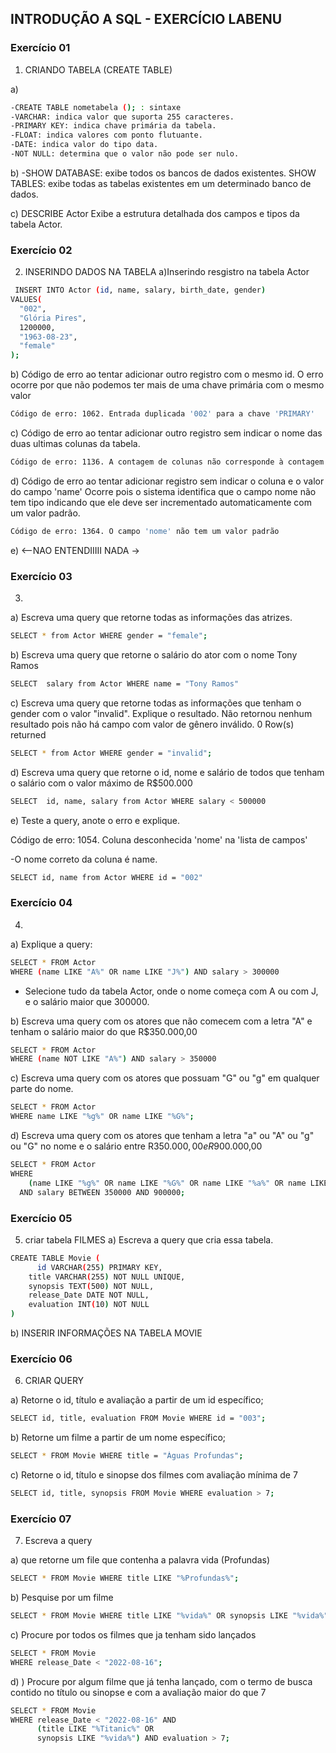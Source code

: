 ## INTRODUÇÃO A SQL - EXERCÍCIO LABENU

### Exercício 01

1. CRIANDO TABELA (CREATE TABLE)

a) 
```sh
-CREATE TABLE nometabela (); : sintaxe
-VARCHAR: indica valor que suporta 255 caracteres.
-PRIMARY KEY: indica chave primária da tabela.
-FLOAT: indica valores com ponto flutuante.
-DATE: indica valor do tipo data.
-NOT NULL: determina que o valor não pode ser nulo.
```

b)
-SHOW DATABASE: exibe todos os bancos de dados existentes.
SHOW TABLES: exibe todas as tabelas existentes em um determinado banco de dados.

c) 
DESCRIBE Actor
Exibe a estrutura detalhada dos campos e tipos da tabela Actor.

### Exercício 02

2. INSERINDO DADOS NA TABELA
a)Inserindo resgistro na tabela Actor
```sh
 INSERT INTO Actor (id, name, salary, birth_date, gender)
VALUES(
  "002", 
  "Glória Pires",
  1200000,
  "1963-08-23", 
  "female"
);
```

b) Código de erro ao tentar adicionar outro registro com o mesmo id.
O erro ocorre por que não podemos ter mais de uma chave primária com o mesmo valor
```sh
Código de erro: 1062. Entrada duplicada '002' para a chave 'PRIMARY'
```
c) Código de erro ao tentar adicionar outro registro sem indicar o nome das duas ultimas colunas da tabela.
```sh
Código de erro: 1136. A contagem de colunas não corresponde à contagem de valores na linha
```
d) Código de erro ao tentar adicionar registro sem indicar o coluna e o valor do campo 'name'
Ocorre pois o sistema identifica que o campo nome não tem tipo indicando que ele deve ser incrementado automaticamente com um valor padrão.
```sh
Código de erro: 1364. O campo 'nome' não tem um valor padrão
```
e) <--NAO ENTENDIIIII NADA ->

### Exercício 03

3. 
a) Escreva uma query que retorne todas as informações das atrizes.
```sh
SELECT * from Actor WHERE gender = "female";
```
b) Escreva uma query que retorne o salário do ator com o nome Tony Ramos
```sh
SELECT  salary from Actor WHERE name = "Tony Ramos"
```
c) Escreva uma query que retorne todas as informações que tenham o gender com o valor "invalid". Explique o resultado.
Não retornou nenhum resultado pois não há campo com valor de gênero inválido.
0 Row(s) returned 
```sh
SELECT * from Actor WHERE gender = "invalid";
```
d) Escreva uma query que retorne o id, nome e salário de todos que tenham o salário com o valor máximo de R$500.000
```sh
SELECT  id, name, salary from Actor WHERE salary < 500000
```
e) Teste a query, anote o erro e explique.
 
Código de erro: 1054. Coluna desconhecida 'nome' na 'lista de campos' 

-O nome correto da coluna é name.
```sh
SELECT id, name from Actor WHERE id = "002"
```

### Exercício 04

4. 
a) Explique a query:

```sh
SELECT * FROM Actor
WHERE (name LIKE "A%" OR name LIKE "J%") AND salary > 300000
```
- Selecione tudo da tabela Actor, onde o nome começa com A ou com J, e o salário maior que 300000.

b) Escreva uma query com os atores que não comecem com a letra "A" e tenham o salário maior do que R$350.000,00

```sh
SELECT * FROM Actor
WHERE (name NOT LIKE "A%") AND salary > 350000
```

c) Escreva uma query com os atores que possuam "G" ou "g" em qualquer parte do nome. 
```sh
SELECT * FROM Actor
WHERE name LIKE "%g%" OR name LIKE "%G%";
```
d)  Escreva uma query com os atores que tenham a letra "a" ou "A" ou "g" ou "G" no nome e o salário entre R$350.000,00 e R$900.000,00
```sh
SELECT * FROM Actor
WHERE 
	(name LIKE "%g%" OR name LIKE "%G%" OR name LIKE "%a%" OR name LIKE "%A%")
  AND salary BETWEEN 350000 AND 900000;
```

### Exercício 05

5. criar tabela FILMES
a) Escreva a query que cria essa tabela.
```sh
CREATE TABLE Movie (
	  id VARCHAR(255) PRIMARY KEY,
    title VARCHAR(255) NOT NULL UNIQUE,
    synopsis TEXT(500) NOT NULL,
    release_Date DATE NOT NULL,
    evaluation INT(10) NOT NULL
)

```
b) INSERIR INFORMAÇÕES NA TABELA MOVIE

### Exercício 06

6. CRIAR QUERY

a) Retorne o id, título e avaliação a partir de um id específico;
```sh
SELECT id, title, evaluation FROM Movie WHERE id = "003";
```

b) Retorne um filme a partir de um nome específico;
```sh
SELECT * FROM Movie WHERE title = "Àguas Profundas";
```

c) Retorne o id, título e sinopse dos filmes com avaliação mínima de 7
```sh
SELECT id, title, synopsis FROM Movie WHERE evaluation > 7;
```

### Exercício 07

7. Escreva a query

a) que retorne um file que contenha a palavra vida (Profundas) 
```sh
SELECT * FROM Movie WHERE title LIKE "%Profundas%";
```

b) Pesquise por um filme
```sh
SELECT * FROM Movie WHERE title LIKE "%vida%" OR synopsis LIKE "%vida%";
```

c) Procure por todos os filmes que ja tenham sido lançados
```sh
SELECT * FROM Movie
WHERE release_Date < "2022-08-16";
```

d) ) Procure por algum filme que já tenha lançado, com o termo de busca contido no título ou sinopse e com a avaliação maior do que 7
```sh
SELECT * FROM Movie
WHERE release_Date < "2022-08-16" AND 
      (title LIKE "%Titanic%" OR
      synopsis LIKE "%vida%") AND evaluation > 7;
```